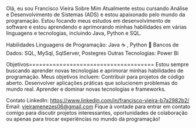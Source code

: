 Olá, eu sou Francisco Vieira
Sobre Mim
Atualmente estou cursando Análise e Desenvolvimento de Sistemas (ADS) e estou apaixonado pelo mundo da programação. Estou focando meus estudos em desenvolvimento de software e 
estou aprendendo e aprimorando minhas habilidades em várias linguagens e tecnologias, incluindo Java, Python e SQL.

Habilidades
Linguagens de Programação: Java ☕ , Python 🐍
Bancos de Dados: SQL, MySql, SqlServer, Postegres
Outras Tecnologias: Power Bi

Objetivos=====================================
Estou sempre buscando aprender novas tecnologias e aprimorar minhas habilidades de programação. Meus objetivos incluem:
Contribuir para projetos de código aberto.
Desenvolver aplicações práticas que solucionem problemas do mundo real.
Aprender e dominar novas tecnologias e frameworks.

Contato
LinkedIn: https://www.linkedin.com/in/francisco-vieira-b7a2982b2/
Email: vieiramenezes06@gmail.com
Fique à vontade para entrar em contato comigo para discutir projetos interessantes, oportunidades de colaboração ou apenas para trocar experiências no mundo da programação!
